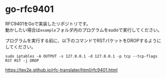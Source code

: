 # go-rfc9401

RFC9401をGoで実装したリポジトリです。  
動かしたい場合は`example`フォルダ内のプログラムをsudoで実行してください。

プログラムを実行する前に、以下のコマンドでRSTパケットをDROPするようにしてください。

```shell
sudo iptables -A OUTPUT -s 127.0.0.1 -d 127.0.0.1 -p tcp --tcp-flags RST RST -j DROP
```

https://tex2e.github.io/rfc-translater/html/rfc9401.html